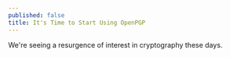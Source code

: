 ```yaml
---
published: false
title: It's Time to Start Using OpenPGP
---
```

We're seeing a resurgence of interest in cryptography these days.
